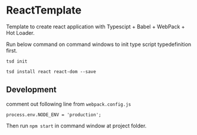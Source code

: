# ReactTemplate
Template to create react application with Typescipt + Babel + WebPack + Hot Loader.

Run below command on command windows to init type script typedefinition first.

`tsd init `

`tsd install react react-dom --save`

## Development
comment out following line from `webpack.config.js`

`process.env.NODE_ENV = 'production';`

Then run `npm start` in command window at project folder.

